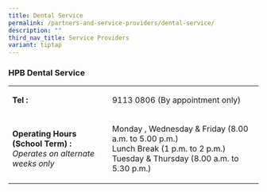 ```yaml
---
title: Dental Service
permalink: /partners-and-service-providers/dental-service/
description: ""
third_nav_title: Service Providers
variant: tiptap
---
```

<h3><strong>HPB Dental Service</strong></h3>
<table style="minWidth: 50px">
<colgroup>
<col>
<col>
</colgroup>
<tbody>
<tr>
<td rowspan="1" colspan="1">
<p><strong>Tel :</strong>
</p>
</td>
<td rowspan="1" colspan="1">
<p>9113 0806 (By appointment only)</p>
</td>
</tr>
<tr>
<td rowspan="1" colspan="1">
<p><strong>Operating Hours (School Term) :</strong>
<br><em>Operates on alternate weeks only</em>
</p>
</td>
<td rowspan="1" colspan="1">
<p>Monday , Wednesday &amp; Friday (8.00 a.m. to 5.00 p.m.)
<br>Lunch Break (1 p.m. to 2 p.m.)
<br>Tuesday &amp; Thursday (8.00 a.m. to 5.30 p.m.)</p>
</td>
</tr>
</tbody>
</table>
<p></p>